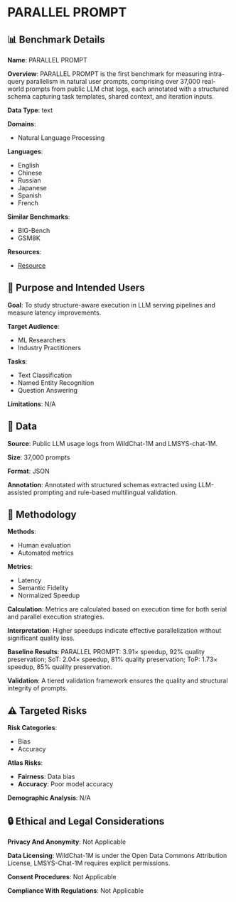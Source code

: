 # PARALLEL PROMPT

## 📊 Benchmark Details

**Name**: PARALLEL PROMPT

**Overview**: PARALLEL PROMPT is the first benchmark for measuring intra-query parallelism in natural user prompts, comprising over 37,000 real-world prompts from public LLM chat logs, each annotated with a structured schema capturing task templates, shared context, and iteration inputs.

**Data Type**: text

**Domains**:
- Natural Language Processing

**Languages**:
- English
- Chinese
- Russian
- Japanese
- Spanish
- French

**Similar Benchmarks**:
- BIG-Bench
- GSM8K

**Resources**:
- [Resource](https://arxiv.org/abs/2506.18728)

## 🎯 Purpose and Intended Users

**Goal**: To study structure-aware execution in LLM serving pipelines and measure latency improvements.

**Target Audience**:
- ML Researchers
- Industry Practitioners

**Tasks**:
- Text Classification
- Named Entity Recognition
- Question Answering

**Limitations**: N/A

## 💾 Data

**Source**: Public LLM usage logs from WildChat-1M and LMSYS-chat-1M.

**Size**: 37,000 prompts

**Format**: JSON

**Annotation**: Annotated with structured schemas extracted using LLM-assisted prompting and rule-based multilingual validation.

## 🔬 Methodology

**Methods**:
- Human evaluation
- Automated metrics

**Metrics**:
- Latency
- Semantic Fidelity
- Normalized Speedup

**Calculation**: Metrics are calculated based on execution time for both serial and parallel execution strategies.

**Interpretation**: Higher speedups indicate effective parallelization without significant quality loss.

**Baseline Results**: PARALLEL PROMPT: 3.91× speedup, 92% quality preservation; SoT: 2.04× speedup, 81% quality preservation; ToP: 1.73× speedup, 85% quality preservation.

**Validation**: A tiered validation framework ensures the quality and structural integrity of prompts.

## ⚠️ Targeted Risks

**Risk Categories**:
- Bias
- Accuracy

**Atlas Risks**:
- **Fairness**: Data bias
- **Accuracy**: Poor model accuracy

**Demographic Analysis**: N/A

## 🔒 Ethical and Legal Considerations

**Privacy And Anonymity**: Not Applicable

**Data Licensing**: WildChat-1M is under the Open Data Commons Attribution License, LMSYS-Chat-1M requires explicit permissions.

**Consent Procedures**: Not Applicable

**Compliance With Regulations**: Not Applicable
